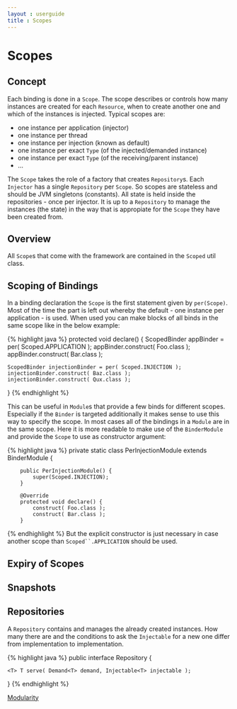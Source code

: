 ```yaml
---
layout : userguide
title : Scopes
---
```

# Scopes

## Concept 
Each binding is done in a `Scope`. The scope describes or controls how many instances are created for each `Resource`, when to create another one and which of the instances is injected.
Typical scopes are:

* one instance per application (injector)
* one instance per thread
* one instance per injection (known as default)
* one instance per exact `Type` (of the injected/demanded instance)
* one instance per exact `Type` (of the receiving/parent instance)
* ...

The `Scope` takes the role of a factory that creates `Repository`s. Each `Injector` has a single `Repository` per `Scope`. 
So scopes are stateless and should be JVM singletons (constants). All state is held inside the repositories - once per injector. 
It is up to a `Repository` to manage the instances (the state) in the way that is appropiate for the `Scope` they have been created from.

## Overview
All `Scope`s that come with the framework are contained in the `Scoped` util class. 

## Scoping of Bindings
In a binding declaration the `Scope` is the first statement given by `per(Scope)`. Most of the time the part is left out whereby the default - one instance per application - is used.
When used you can make blocks of all binds in the same scope like in the below example:

{% highlight java %}
protected void declare() {
	ScopedBinder appBinder = per( Scoped.APPLICATION );
	appBinder.construct( Foo.class );
	appBinder.construct( Bar.class );
	
	ScopedBinder injectionBinder = per( Scoped.INJECTION );
	injectionBinder.construct( Baz.class );
	injectionBinder.construct( Qux.class );
}
{% endhighlight %}

This can be useful in `Module`s that provide a few binds for different scopes. Especially if the `Binder` is targeted additionally it makes sense to use this way to specify the scope.
In most cases all of the bindings in a `Module` are in the same scope. Here it is more readable to make use of the `BinderModule` and provide the `Scope` to use as constructor argument:

{% highlight java %}
	private static class PerInjectionModule
			extends BinderModule {

		public PerInjectionModule() {
			super(Scoped.INJECTION);
		}

		@Override
		protected void declare() {
			construct( Foo.class );
			construct( Bar.class );
		} 
{% endhighlight %}
But the explicit constructor is just necessary in case another scope than `Scoped``.APPLICATION` should be used.

## Expiry of Scopes

## Snapshots

## Repositories
A `Repository` contains and manages the already created instances. 
How many there are and the conditions to ask the `Injectable` for a new one differ from implementation to implementation.


{% highlight java %}
public interface Repository {

	<T> T serve( Demand<T> demand, Injectable<T> injectable );
}
{% endhighlight %}


<a class='next' href="modularity.html"><span class="fa fa-chevron-right"></span>Modularity</a> 
